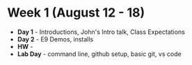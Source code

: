 # Week 1 (August 12 - 18)
* **Day 1** - Introductions, John's Intro talk, Class Expectations
* **Day 2** - E9 Demos, installs
* **HW** -
* **Lab Day** - command line, github setup, basic git, vs code
